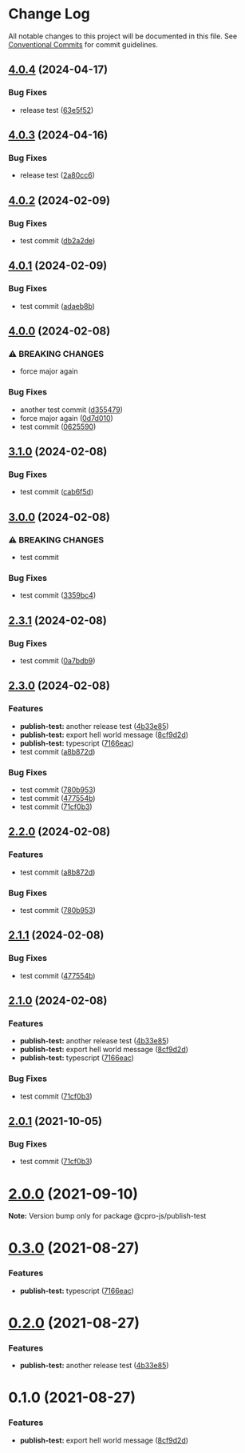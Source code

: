 # Change Log

All notable changes to this project will be documented in this file.
See [Conventional Commits](https://conventionalcommits.org) for commit guidelines.

## [4.0.4](https://github.com/cpro-js/workspace-test/compare/@cpro-js/publish-test-v4.0.3...@cpro-js/publish-test-v4.0.4) (2024-04-17)


### Bug Fixes

* release test ([63e5f52](https://github.com/cpro-js/workspace-test/commit/63e5f5266c15cb261bc38612f15974e32310043e))

## [4.0.3](https://github.com/cpro-js/workspace-test/compare/@cpro-js/publish-test-v4.0.2...@cpro-js/publish-test-v4.0.3) (2024-04-16)


### Bug Fixes

* release test ([2a80cc6](https://github.com/cpro-js/workspace-test/commit/2a80cc66e828f8331e064a9f10212adede0eae26))

## [4.0.2](https://github.com/cpro-js/workspace-test/compare/@cpro-js/publish-test-v4.0.1...@cpro-js/publish-test-v4.0.2) (2024-02-09)


### Bug Fixes

* test commit ([db2a2de](https://github.com/cpro-js/workspace-test/commit/db2a2de73f38c4036ac7cb357d2194469e32de7d))

## [4.0.1](https://github.com/cpro-js/workspace-test/compare/@cpro-js/publish-test-v4.0.0...@cpro-js/publish-test-v4.0.1) (2024-02-09)


### Bug Fixes

* test commit ([adaeb8b](https://github.com/cpro-js/workspace-test/commit/adaeb8b27fb28c19a49707240e33e8ef5ddd7e53))

## [4.0.0](https://github.com/cpro-js/workspace-test/compare/@cpro-js/publish-test-v3.1.0...@cpro-js/publish-test-v4.0.0) (2024-02-08)


### ⚠ BREAKING CHANGES

* force major again

### Bug Fixes

* another test commit ([d355479](https://github.com/cpro-js/workspace-test/commit/d355479181c0e6efa9fa2372852b57176bca8971))
* force major again ([0d7d010](https://github.com/cpro-js/workspace-test/commit/0d7d0101ffe7bb2173cf835d40d902e7447b46e6))
* test commit ([0625590](https://github.com/cpro-js/workspace-test/commit/062559046c554f75a08d74c0bd0b75a8c1db8a5a))

## [3.1.0](https://github.com/cpro-js/workspace-test/compare/@cpro-js/publish-test-v3.0.0...@cpro-js/publish-test-v3.1.0) (2024-02-08)


### Bug Fixes

* test commit ([cab6f5d](https://github.com/cpro-js/workspace-test/commit/cab6f5da37c98d3276d70ce13da84d4a2c19c6d3))

## [3.0.0](https://github.com/cpro-js/workspace-test/compare/@cpro-js/publish-test-v2.3.1...@cpro-js/publish-test-v3.0.0) (2024-02-08)


### ⚠ BREAKING CHANGES

* test commit

### Bug Fixes

* test commit ([3359bc4](https://github.com/cpro-js/workspace-test/commit/3359bc477be25de8394e8c56709694d299cf72c5))

## [2.3.1](https://github.com/cpro-js/workspace-test/compare/@cpro-js/publish-test-v2.3.0...@cpro-js/publish-test-v2.3.1) (2024-02-08)


### Bug Fixes

* test commit ([0a7bdb9](https://github.com/cpro-js/workspace-test/commit/0a7bdb96e0dd586e593dc2bc2573c840a0dbe8fa))

## [2.3.0](https://github.com/cpro-js/workspace-test/compare/@cpro-js/publish-test-v2.2.0...@cpro-js/publish-test-v2.3.0) (2024-02-08)


### Features

* **publish-test:** another release test ([4b33e85](https://github.com/cpro-js/workspace-test/commit/4b33e858c0bebf905703823fa8bcb514459c31e1))
* **publish-test:** export hell world message ([8cf9d2d](https://github.com/cpro-js/workspace-test/commit/8cf9d2dcbbf08b6721ae8c946542009a1bad323f))
* **publish-test:** typescript ([7166eac](https://github.com/cpro-js/workspace-test/commit/7166eaccc705a9db181cefa5fb618bb3fbe966b1))
* test commit ([a8b872d](https://github.com/cpro-js/workspace-test/commit/a8b872dd4b2165bae0971a13aec8d186e850fe23))


### Bug Fixes

* test commit ([780b953](https://github.com/cpro-js/workspace-test/commit/780b953a0176ea7c8d51d9bd463da16287937e73))
* test commit ([477554b](https://github.com/cpro-js/workspace-test/commit/477554bcb4dbbe252f7637be858844c3b841457d))
* test commit ([71cf0b3](https://github.com/cpro-js/workspace-test/commit/71cf0b373177ef215ff40b826357dbd8838ec301))

## [2.2.0](https://github.com/cpro-js/workspace-test/compare/publish-test-v2.1.1...publish-test-v2.2.0) (2024-02-08)


### Features

* test commit ([a8b872d](https://github.com/cpro-js/workspace-test/commit/a8b872dd4b2165bae0971a13aec8d186e850fe23))


### Bug Fixes

* test commit ([780b953](https://github.com/cpro-js/workspace-test/commit/780b953a0176ea7c8d51d9bd463da16287937e73))

## [2.1.1](https://github.com/cpro-js/workspace-test/compare/publish-test-v2.1.0...publish-test-v2.1.1) (2024-02-08)


### Bug Fixes

* test commit ([477554b](https://github.com/cpro-js/workspace-test/commit/477554bcb4dbbe252f7637be858844c3b841457d))

## [2.1.0](https://github.com/cpro-js/workspace-test/compare/publish-test-v2.0.1...publish-test-v2.1.0) (2024-02-08)


### Features

* **publish-test:** another release test ([4b33e85](https://github.com/cpro-js/workspace-test/commit/4b33e858c0bebf905703823fa8bcb514459c31e1))
* **publish-test:** export hell world message ([8cf9d2d](https://github.com/cpro-js/workspace-test/commit/8cf9d2dcbbf08b6721ae8c946542009a1bad323f))
* **publish-test:** typescript ([7166eac](https://github.com/cpro-js/workspace-test/commit/7166eaccc705a9db181cefa5fb618bb3fbe966b1))


### Bug Fixes

* test commit ([71cf0b3](https://github.com/cpro-js/workspace-test/commit/71cf0b373177ef215ff40b826357dbd8838ec301))

## [2.0.1](https://github.com/cpro-js/workspace-test/compare/v2.0.0...v2.0.1) (2021-10-05)

### Bug Fixes

- test commit ([71cf0b3](https://github.com/cpro-js/workspace-test/commit/71cf0b373177ef215ff40b826357dbd8838ec301))

# [2.0.0](https://github.com/cpro-js/workspace-test/compare/v0.3.0...v2.0.0) (2021-09-10)

**Note:** Version bump only for package @cpro-js/publish-test

# [0.3.0](https://github.com/cpro-js/workspace-test/compare/v0.2.0...v0.3.0) (2021-08-27)

### Features

- **publish-test:** typescript ([7166eac](https://github.com/cpro-js/workspace-test/commit/7166eaccc705a9db181cefa5fb618bb3fbe966b1))

# [0.2.0](https://github.com/cpro-js/workspace-test/compare/v0.1.0...v0.2.0) (2021-08-27)

### Features

- **publish-test:** another release test ([4b33e85](https://github.com/cpro-js/workspace-test/commit/4b33e858c0bebf905703823fa8bcb514459c31e1))

# 0.1.0 (2021-08-27)

### Features

- **publish-test:** export hell world message ([8cf9d2d](https://github.com/cpro-js/workspace-test/commit/8cf9d2dcbbf08b6721ae8c946542009a1bad323f))
